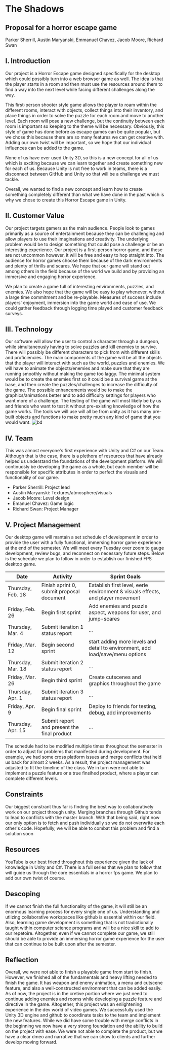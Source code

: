 # The Shadows
## Proposal for a horror escape game

Parker Sherrill, Austin Maryanski, Emmanuel Chavez, Jacob Moore, Richard Swan

## I. Introduction

Our project is a Horror Escape game designed specifically for the desktop which could possibly turn into a web browser game as well. The idea is that the player starts in a room and then must use the resources around them to find a way into the next level while facing different challenges along the way.

This first-person shooter style game allows the player to roam within the different rooms, interact with objects, collect things into their inventory, and place things in order to solve the puzzle for each room and move to another level. Each room will pose a new challenge, but the continuity between each room is important so keeping to the theme will be necessary. Obviously, this style of game has done before as escape games can be quite popular, but we chose this because there are so many features we can get creative with. Adding our own twist will be important, so we hope that our individual influences can be added to the game.

None of us have ever used Unity 3D, so this is a new concept for all of us which is exciting because we can learn together and create something new for each of us. Because Unity is not free to work in teams, there is a disconnect between GitHub and Unity so that will be a challenge we must tackle.

Overall, we wanted to find a new concept and learn how to create something completely different than what we have done in the past which is why we chose to create this Horror Escape game in Unity.

## II. Customer Value

Our project targets gamers as the main audience. People look to games primarily as a source of entertainment because they can be challenging and allow players to use their imaginations and creativity. The underlying problem would be to design something that could pose a challenge or be an interesting experience. Our project is a first-person horror game, and these are not uncommon however, it will be free and easy to hop straight into. The audience for horror games choose them because of the dark environments and plenty of thrills and scares. We hope that our game will stand out among others in the field because of the world we build and by providing an immersive and engaging horror experience.

We plan to create a game full of interesting environments, puzzles, and enemies. We also hope that the game will be easy to play whenever, without a large time commitment and be re-playable. Measures of success include players' enjoyment, immersion into the game world and ease of use. We could gather feedback through logging time played and customer feedback surveys.

## III. Technology

Our software will allow the user to control a character through a dungeon, while simultaneously having to solve puzzles and kill enemies to survive. There will possibly be different characters to pick from with different skills and proficiencies. The main components of the game will be all the objects that the player will interact with such as the world, puzzles and enemies. We will have to animate the objects/enemies and make sure that they are running smoothly without making the game too laggy. The minimal system would be to create the enemies first so it could be a survival game at the base, and then create the puzzles/challenges to increase the difficulty of the game. The possible enhancements would be to make the graphics/animations better and to add difficulty settings for players who want more of a challenge. The testing of the game will most likely be by us and friends who want to test it without pre-existing knowledge of how the game works. The tools we will use will all be from unity as it has many pre-built objects and functions to make pretty much any kind of game that you would want.
![bd](https://user-images.githubusercontent.com/48300985/108359116-922b4900-71bd-11eb-817f-2e6c61979ac8.png)

## IV. Team

This was almost everyone's first experience with Unity and C# on our Team. Although that is the case, there is a plethora of resources that have already helped us understand the foundations of the development platform. We will continuosly be developing the game as a whole, but each member will be responsible for specific attributes in order to perfect the visuals and functionality of our game.

- Parker Sherrill: Project lead
- Austin Maryanski: Textures/atmosphere/visuals
- Jacob Moore: Level design
- Emanuel Chavez: Game logic
- Richard Swan: Project Manager

## V. Project Management

Our desktop game will mantain a set schedule of development in order to provide the user with a fully functional, immersing horror game experience at the end of the semester. We will meet every Tuesday over zoom to gauge development, review bugs, and reconnect on necessary future steps. Below is the schedule we plan to follow in order to establish our finished FPS desktop game.

| Date              | Activity                                                          | Sprint Goals                                                                   |
| ----------------- | ----------------------------------------------------------------- | ------------------------------------------------------------------------------ |
| Thursday, Feb. 18 | Finish sprint 0, submit proposal document                    | Establish first level, eerie environment & visuals effects, and player movement              |
| Friday, Feb. 26   | Begin first sprint                                               | Add enemies and puzzle aspect, weapons for user, and jump-scares               |
| Thursday, Mar. 4  | Submit iteration 1 status report                                  | ...                                                                            |
| Friday, Mar. 12   | Begin second sprint                                                | start adding more levels and detail to environment, add load/save/menu options |
| Thursday, Mar. 18 | Submit iteration 2 status report                                  | ...                                                                            |
| Friday, Mar. 26   | Begin third sprint                                               | Create cutscenes and graphics throughout the game                              |
| Thursday, Apr. 1  | Submit iteration 3 status report                                  | ...                                                                            |
| Friday, Apr. 9    | Begin final sprint                                                | Deploy to friends for testing, debug, add improvements                         |
| Thursday, Apr. 15 | Submit report and present the final product                       | ...                                                                            |

The schedule had to be modified multiple times throughout the semester in order to adjust for problems that manifested during development. For example, we had some cross platform issues and merge conflicts that held us back for almost 2 weeks. As a result, the project management was adjusted to fit the timeline of the class. We in turn were not able to implement a puzzle feature or a true finsihed product, where a player can complete different levels.

## Constraints

Our biggest constrant thus far is finding the best way to collaboratively work on our project through unity. Merging branches through Github tends to lead to conflicts with the master branch. With that being said, right now our only option is to fetch and push individually so we do not overwrite each other's code. Hopefully, we will be able to combat this problem and find a solution soon

## Resources

YouTube is our best friend throughout this experience given the lack of knowledge in Unity and C#. There is a full series that we plan to follow that will guide us through the core essentials in a horror fps game. We plan to add our own twist of course.

## Descoping

If we cannot finish the full functionality of the game, it will still be an enormous learning process for every single one of us. Understanding and utlizing collaborative workspaces like github is essential within our field. Also, learning game development is something that is not tradiotionally taught within computer science programs and will be a nice skill to add to our repetoire. Altogether, even if we cannot complete our game, we still should be able to provide an immersing horror game experience for the user that can continue to be built upon after the semester.

## Reflection

Overall, we were not able to finish a playable game from start to finish. However, we finished all of the fundamentals and heavy lifting needed to finish the game. It has weapon and enemy animation, a menu and cutscene feature, and also a well-constructed environment that can be added easily. As of now, the project is in the cretive portion where we just need to continue adding enemies and rooms while developing a puzzle feature and directive in the game. Altogether, this project was an enlightening experience in the dev world of video games. We successfully used the Unity 3D engine and github to coordinate tasks to the team and implement the new features. While we did have some trouble with merge conflicts in the beginning we now have a very strong foundation and the ability to build on the project with ease. We were not able to complete the product, but we have a clear dmeo and narrative that we can show to clients and further develop moving forward.
